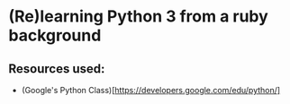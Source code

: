 # (Re)learning Python 3 from a ruby background

## Resources used:
* (Google's Python Class)[https://developers.google.com/edu/python/]
